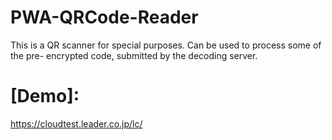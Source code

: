 # PWA-QRCode-Reader
This is a QR scanner for special purposes. Can be used to process some of the pre- encrypted code, submitted by the decoding server.

# [Demo]: 
<https://cloudtest.leader.co.jp/lc/> 


